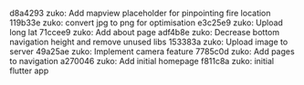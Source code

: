 d8a4293 zuko: Add mapview placeholder for pinpointing fire location
119b33e zuko: convert jpg to png for optimisation
e3c25e9 zuko: Upload long lat
71ccee9 zuko: Add about page
adf4b8e zuko: Decrease bottom navigation height and remove unused libs
153383a zuko: Upload image to server
49a25ae zuko: Implement camera feature
7785c0d zuko: Add pages to navigation
a270046 zuko: Add initial homepage
f811c8a zuko: initial flutter app